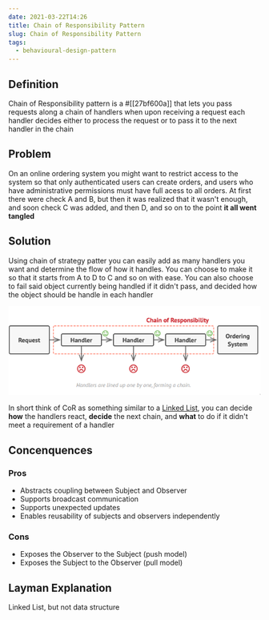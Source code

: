 ```yaml
---
date: 2021-03-22T14:26
title: Chain of Responsibility Pattern
slug: Chain of Responsibility Pattern
tags:
  - behavioural-design-pattern
---
```


## Definition

Chain of Responsibility pattern is a #[[27bf600a]] that lets you pass requests along a chain of handlers  when upon receiving a request each handler decides either to process the request or to pass it to the next handler in the chain

## Problem

On an online ordering system you might want to restrict access to the system so that only authenticated users can create orders, and users who have administrative permissions must have full acess to all orders. At first there were check A and B, but then it was realized that it wasn't enough, and soon check C was added, and then D, and so on to the point **it all went tangled**

## Solution

Using chain of strategy patter you can easily add as many handlers you want and determine the flow of how it handles. You can choose to make it so that it starts from A to D to C and so on with ease. You can also choose to fail said object currently being handled if it didn't pass, and decided how the object should be handle in each handler

![Chain of Responsibility flow](static/pic-selected-210322-2128-25.png)

In short think of CoR as something similar to a [Linked List](https://www.javatpoint.com/singly-linked-list), you can decide **how** the handlers react, **decide** the next chain, and **what** to do if it didn't meet a requirement of a handler

## Concenquences

### Pros
- Abstracts coupling between Subject and Observer
- Supports broadcast communication
- Supports unexpected updates
- Enables reusability of subjects and observers independently

### Cons
- Exposes the Observer to the Subject (push model)
- Exposes the Subject to the Observer (pull model)

## Layman Explanation

Linked List, but not data structure
